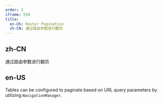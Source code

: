 ```yaml
---
order: 2
iframe: 550
title:
  en-US: Router Pagination
  zh-CN: 通过路由参数进行翻页
---
```


## zh-CN

通过路由参数进行翻页

## en-US

Tables can be configured to paginate based on URL query parameters by utilizing `NavigationManager`.